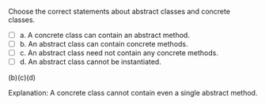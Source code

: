 <panel header=":lock::key: Statements about abstract classes">
<question>

Choose the correct statements about abstract classes and <tooltip content="classes that are not abstract">concrete classes</tooltip>.

- [ ] a. A concrete class can contain an abstract method.
- [ ] b. An abstract class can contain concrete methods.
- [ ] c. An abstract class need not contain any concrete methods.
- [ ] d. An abstract class cannot be instantiated.

<div slot="answer">

(b)(c)(d)

Explanation: A concrete class cannot contain even a single abstract method. 

</div>
</question>
</panel>
